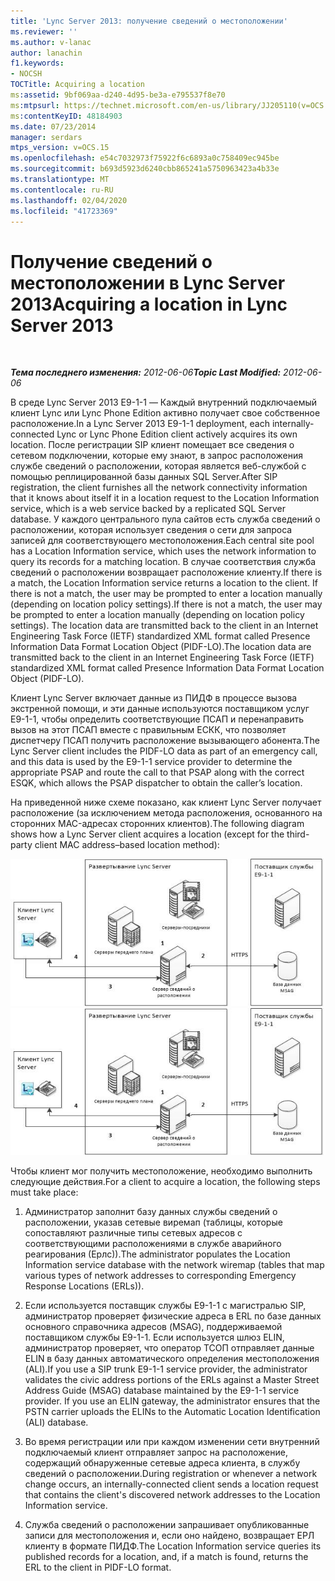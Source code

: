 ```yaml
---
title: 'Lync Server 2013: получение сведений о местоположении'
ms.reviewer: ''
ms.author: v-lanac
author: lanachin
f1.keywords:
- NOCSH
TOCTitle: Acquiring a location
ms:assetid: 9bf069aa-d240-4d95-be3a-e795537f8e70
ms:mtpsurl: https://technet.microsoft.com/en-us/library/JJ205110(v=OCS.15)
ms:contentKeyID: 48184903
ms.date: 07/23/2014
manager: serdars
mtps_version: v=OCS.15
ms.openlocfilehash: e54c7032973f75922f6c6893a0c758409ec945be
ms.sourcegitcommit: b693d5923d6240cbb865241a5750963423a4b33e
ms.translationtype: MT
ms.contentlocale: ru-RU
ms.lasthandoff: 02/04/2020
ms.locfileid: "41723369"
---
```

<div data-xmlns="http://www.w3.org/1999/xhtml">

<div class="topic" data-xmlns="http://www.w3.org/1999/xhtml" data-msxsl="urn:schemas-microsoft-com:xslt" data-cs="http://msdn.microsoft.com/en-us/">

<div data-asp="http://msdn2.microsoft.com/asp">

# <a name="acquiring-a-location-in-lync-server-2013"></a><span data-ttu-id="e4d0d-102">Получение сведений о местоположении в Lync Server 2013</span><span class="sxs-lookup"><span data-stu-id="e4d0d-102">Acquiring a location in Lync Server 2013</span></span>

</div>

<div id="mainSection">

<div id="mainBody">

<span> </span>

<span data-ttu-id="e4d0d-103">_**Тема последнего изменения:** 2012-06-06_</span><span class="sxs-lookup"><span data-stu-id="e4d0d-103">_**Topic Last Modified:** 2012-06-06_</span></span>

<span data-ttu-id="e4d0d-104">В среде Lync Server 2013 E9-1-1 — Каждый внутренний подключаемый клиент Lync или Lync Phone Edition активно получает свое собственное расположение.</span><span class="sxs-lookup"><span data-stu-id="e4d0d-104">In a Lync Server 2013 E9-1-1 deployment, each internally-connected Lync or Lync Phone Edition client actively acquires its own location.</span></span> <span data-ttu-id="e4d0d-105">После регистрации SIP клиент помещает все сведения о сетевом подключении, которые ему знают, в запрос расположения службе сведений о расположении, которая является веб-службой с помощью реплицированной базы данных SQL Server.</span><span class="sxs-lookup"><span data-stu-id="e4d0d-105">After SIP registration, the client furnishes all the network connectivity information that it knows about itself it in a location request to the Location Information service, which is a web service backed by a replicated SQL Server database.</span></span> <span data-ttu-id="e4d0d-106">У каждого центрального пула сайтов есть служба сведений о расположении, которая использует сведения о сети для запроса записей для соответствующего местоположения.</span><span class="sxs-lookup"><span data-stu-id="e4d0d-106">Each central site pool has a Location Information service, which uses the network information to query its records for a matching location.</span></span> <span data-ttu-id="e4d0d-107">В случае соответствия служба сведений о расположении возвращает расположение клиенту.</span><span class="sxs-lookup"><span data-stu-id="e4d0d-107">If there is a match, the Location Information service returns a location to the client.</span></span> <span data-ttu-id="e4d0d-108">If there is not a match, the user may be prompted to enter a location manually (depending on location policy settings).</span><span class="sxs-lookup"><span data-stu-id="e4d0d-108">If there is not a match, the user may be prompted to enter a location manually (depending on location policy settings).</span></span> <span data-ttu-id="e4d0d-109">The location data are transmitted back to the client in an Internet Engineering Task Force (IETF) standardized XML format called Presence Information Data Format Location Object (PIDF-LO).</span><span class="sxs-lookup"><span data-stu-id="e4d0d-109">The location data are transmitted back to the client in an Internet Engineering Task Force (IETF) standardized XML format called Presence Information Data Format Location Object (PIDF-LO).</span></span>

<span data-ttu-id="e4d0d-110">Клиент Lync Server включает данные из ПИДФ в процессе вызова экстренной помощи, и эти данные используются поставщиком услуг E9-1-1, чтобы определить соответствующие ПСАП и перенаправить вызов на этот ПСАП вместе с правильным ЕСКК, что позволяет диспетчеру ПСАП получить расположение вызывающего абонента.</span><span class="sxs-lookup"><span data-stu-id="e4d0d-110">The Lync Server client includes the PIDF-LO data as part of an emergency call, and this data is used by the E9-1-1 service provider to determine the appropriate PSAP and route the call to that PSAP along with the correct ESQK, which allows the PSAP dispatcher to obtain the caller’s location.</span></span>

<span data-ttu-id="e4d0d-111">На приведенной ниже схеме показано, как клиент Lync Server получает расположение (за исключением метода расположения, основанного на сторонних MAC-адресах сторонних клиентов).</span><span class="sxs-lookup"><span data-stu-id="e4d0d-111">The following diagram shows how a Lync Server client acquires a location (except for the third-party client MAC address–based location method):</span></span>

<span data-ttu-id="e4d0d-112">![Получение расположения клиентом (схема)](images/JJ205110.4438f5fc-f1b2-444b-8565-09035363ed43(OCS.15).jpg "Получение расположения клиентом (схема)")</span><span class="sxs-lookup"><span data-stu-id="e4d0d-112">![How Client Acquires a Location diagram](images/JJ205110.4438f5fc-f1b2-444b-8565-09035363ed43(OCS.15).jpg "How Client Acquires a Location diagram")</span></span>

<span data-ttu-id="e4d0d-113">Чтобы клиент мог получить местоположение, необходимо выполнить следующие действия.</span><span class="sxs-lookup"><span data-stu-id="e4d0d-113">For a client to acquire a location, the following steps must take place:</span></span>

1.  <span data-ttu-id="e4d0d-114">Администратор заполнит базу данных службы сведений о расположении, указав сетевые виремап (таблицы, которые сопоставляют различные типы сетевых адресов с соответствующими расположениями в службе аварийного реагирования (Ерлс)).</span><span class="sxs-lookup"><span data-stu-id="e4d0d-114">The administrator populates the Location Information service database with the network wiremap (tables that map various types of network addresses to corresponding Emergency Response Locations (ERLs)).</span></span>

2.  <span data-ttu-id="e4d0d-p102">Если используется поставщик службы E9-1-1 с магистралью SIP, администратор проверяет физические адреса в ERL по базе данных основного справочника адресов (MSAG), поддерживаемой поставщиком службы E9-1-1. Если используется шлюз ELIN, администратор проверяет, что оператор ТСОП отправляет данные ELIN в базу данных автоматического определения местоположения (ALI).</span><span class="sxs-lookup"><span data-stu-id="e4d0d-p102">If you use a SIP trunk E9-1-1 service provider, the administrator validates the civic address portions of the ERLs against a Master Street Address Guide (MSAG) database maintained by the E9-1-1 service provider. If you use an ELIN gateway, the administrator ensures that the PSTN carrier uploads the ELINs to the Automatic Location Identification (ALI) database.</span></span>

3.  <span data-ttu-id="e4d0d-117">Во время регистрации или при каждом изменении сети внутренний подключаемый клиент отправляет запрос на расположение, содержащий обнаруженные сетевые адреса клиента, в службу сведений о расположении.</span><span class="sxs-lookup"><span data-stu-id="e4d0d-117">During registration or whenever a network change occurs, an internally-connected client sends a location request that contains the client's discovered network addresses to the Location Information service.</span></span>

4.  <span data-ttu-id="e4d0d-118">Служба сведений о расположении запрашивает опубликованные записи для местоположения и, если оно найдено, возвращает ЕРЛ клиенту в формате ПИДФ.</span><span class="sxs-lookup"><span data-stu-id="e4d0d-118">The Location Information service queries its published records for a location, and, if a match is found, returns the ERL to the client in PIDF-LO format.</span></span>

</div>

<span> </span>

</div>

</div>

</div>

